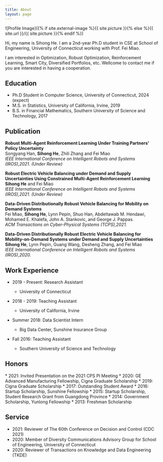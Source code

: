 ```yaml
---
title: About
layout: page
---
```

![Profile Image]({% if site.external-image %}{{ site.picture }}{% else %}{{ site.url }}/{{ site.picture }}{% endif %})

<p>Hi, my name is Sihong He. I am a 2nd-year Ph.D student in CSE at School of Engineering, University of Connecticut working with Prof. Fei Miao.</p>

<p>I am interested in Optimization, Robust Optimization, Reinforcement Learning, Smart City, Diversified Portfolios, etc. Wellcome to contact me if you are interested in having a cooperation.</p>

<h2>Education</h2>

* Ph.D Student in Computer Science, University of Connecticut, 2024 (expect)
* M.S. in Statistics, University of California, Irvine, 2019
* B.S. in Financial Mathematics, Southern University of Science and Technology, 2017

<h2>Publication</h2>

**Robust Multi-Agent Reinforcement Learning Under Training Partners' Policy Uncertainty**  
Songyang Han, **Sihong He**, Zhili Zhang and Fei Miao  
*IEEE International Conference on Intelligent Robots and Systems (IROS),2021. (Under Review)*

**Robust Electric Vehicle Balancing under Demand and Supply Uncertainties Using Constrained Multi-Agent Reinforcement Learning**  
**Sihong He** and Fei Miao  
*IEEE International Conference on Intelligent Robots and Systems (IROS),2021. (Under Review)*

**Data-Driven Distributionally Robust Vehicle Balancing for Mobility on Demand Systems**  
Fei Miao, **Sihong He**, Lynn Pepin, Shuo Han, Abdeltawab M. Hendawi, Mohamed E. Khalefa, John A. Stankovic, and George J. Pappas.  
*ACM Transactions on Cyber-Physical Systems (TCPS),2021.*

**Data-Driven Distributionally Robust Electric Vehicle Balancing for Mobility-on-Demand Systems under Demand and Supply Uncertainties**  
**Sihong He**, Lynn Pepin, Guang Wang, Desheng Zhang, and Fei Miao  
*IEEE International Conference on Intelligent Robots and Systems (IROS),2020.*

<h2>Work Experience</h2>

* 2019 - Present: Research Assistant
  * University of Connecticut

* 2018 - 2019: Teaching Assistant
  * University of California, Irvine

* Summer 2018: Data Scientist Intern
  * Big Data Center, Sunshine Insurance Group
  
* Fall 2016: Teaching Assistant
  * Southern University of Science and Technology

<h2>Honors</h2>
* 2021: Invited Presentation on the 2021 CPS PI Meeting
* 2020: GE Advanced Manufacturing Fellowship, Cigna Graduate Scholarship
* 2019: Cigna Graduate Scholarship
* 2017: Outstanding Student Award 
* 2016: Startup Scholarship, Sunshine Fellowship
* 2015: Startup Scholarship, Student Research Grant from Guangdong Province
* 2014: Government Scholarship, Yunlong Fellowship
* 2013: Freshman Scholarship

<h2>Service</h2>

* 2021: Reviewer of The 60th Conference on Decision and Control (CDC 2021)
* 2020: Member of Diversity Communications Advisory Group for School of Engineering, University of Connecticut
* 2020: Reviewer of Transactions on Knowledge and Data Engineering (TKDE)
